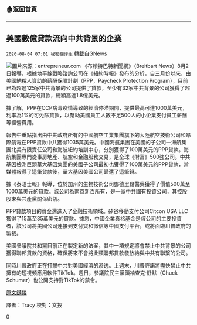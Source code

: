 ###  [:house:返回首頁](https://github.com/ourhimalayas/txt)
---

## 美國數億貸款流向中共背景的企業
`2020-08-04 07:01 秘密翻译组` [轉載自GNews](https://gnews.org/zh-hant/285053/)

![](https://s3.amazonaws.com/gnews-media-offload/wp-content/uploads/2020/08/04065455/Picture-1-14.png)圖片來源：entrepreneur.com 
《布賴特巴特新聞網》（Breitbart News）8月2日報導，根據地平線戰略諮詢公司在《紐約時報》發布的分析，自三月份以來，由美國納稅人資助的薪酬保障計劃（PPP，Paycheck Protection Program），目前已為超過125家中共背景的公司提供了貸款，至少有32家中共背景的公司獲得了超過100萬美元的貸款，總額高達1.8億美元。

據了解，PPP在CCP病毒疫情導致的經濟停滯期間，提供最高可達1000萬美元，利率為1%的可免除貸款，以幫助美國員工人數不足500人的小企業支付員工薪酬等經營費用。

報告中重點指出由中共政府所有的中國航空工業集團旗下的大陸航空技術公司和昂際航電在PPP貸款中共獲得1035萬美元。中國海航集團在美國的子公司—海航集團北美有限責任公司和海航紐約培訓中心，分別獲得了100萬美元的PPP貸款。海航集團專門從事房地產、航空和金融服務交易，是全球《財富》500強公司。中共基因檢測巨頭華大基因集團的美國子公司最初也獲得了100萬美元的PPP貸款，當媒體報導了這筆貸款後，華大基因美國公司歸還了這筆錢。

據《泰晤士報》報導，位於加州的生物技術公司鄧德里昂醫藥獲得了價值500萬至1000萬美元的貸款。該公司為南京新百所有，是一家中共國有投資公司，其控股股東與共產黨關係密切。

PPP貸款項目的資金還進入了金融技術領域。矽谷移動支付公司Citcon USA LLC獲得了15萬至35萬美元的貸款。據悉，中國企業真格基金是該公司的主要投資者，該公司將美國公司連接到支付寶和微信等中國支付平台，或將面臨川普政府的製裁。

美國參議院共和黨目前正在製定新的法案，其中一項規定將會禁止中共背景的公司獲得聯邦貸款的資格，確保將來不會將此類聯邦貸款發放給與中共有聯繫的公司。

同時川普政府正在打擊中共對美國經濟的滲透。上週末，川普許諾將盡快禁止中共擁有的短視頻應用軟件TikTok。週日，參議院民主黨領袖查克·舒默（Chuck Schumer）也公開支持對TikTok的禁令。

[原文鏈接](https://www.breitbart.com/politics/2020/08/02/report-125-china-linked-companies-get-ppp-loans/)

譯者：Tracy 
校對：文投

0
